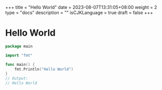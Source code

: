 +++
title = "Hello World"
date = 2023-08-07T13:31:05+08:00
weight = 2
type = "docs"
description = ""
isCJKLanguage = true
draft = false
+++

# Hello World



```go
package main

import "fmt"

func main() {
	fmt.Println("Hello World")
}
// Output:
// Hello World
```

